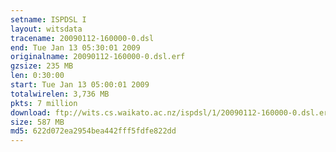 ```yaml
---
setname: ISPDSL I
layout: witsdata
tracename: 20090112-160000-0.dsl
end: Tue Jan 13 05:30:01 2009
originalname: 20090112-160000-0.dsl.erf
gzsize: 235 MB
len: 0:30:00
start: Tue Jan 13 05:00:01 2009
totalwirelen: 3,736 MB
pkts: 7 million
download: ftp://wits.cs.waikato.ac.nz/ispdsl/1/20090112-160000-0.dsl.erf.gz
size: 587 MB
md5: 622d072ea2954bea442fff5fdfe822dd
---
```

